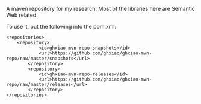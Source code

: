 A maven repository for my research. Most of the libraries here are Semantic Web related. 

To use it, put the following into the pom.xml:


```
<repositories>
  	<repository>
			<id>ghxiao-mvn-repo-snapshots</id>
			<url>https://github.com/ghxiao/ghxiao-mvn-repo/raw/master/snapshots</url>
		</repository>
		<repository>
			<id>ghxiao-mvn-repo-releases</id>
			<url>https://github.com/ghxiao/ghxiao-mvn-repo/raw/master/releases</url>
		</repository>
</repositories>
```